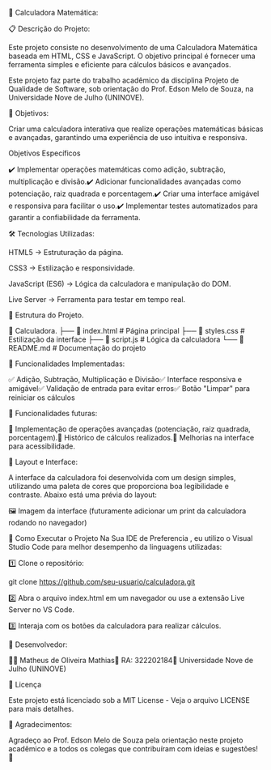 📌 Calculadora Matemática:

📋 Descrição do Projeto:

Este projeto consiste no desenvolvimento de uma Calculadora Matemática baseada em HTML, CSS e JavaScript. O objetivo principal é fornecer uma ferramenta simples e eficiente para cálculos básicos e avançados.

Este projeto faz parte do trabalho acadêmico da disciplina Projeto de Qualidade de Software, sob orientação do Prof. Edson Melo de Souza, na Universidade Nove de Julho (UNINOVE).

🎯 Objetivos:

Criar uma calculadora interativa que realize operações matemáticas básicas e avançadas, garantindo uma experiência de uso intuitiva e responsiva.

Objetivos Específicos

✔️ Implementar operações matemáticas como adição, subtração, multiplicação e divisão.✔️ Adicionar funcionalidades avançadas como potenciação, raiz quadrada e porcentagem.✔️ Criar uma interface amigável e responsiva para facilitar o uso.✔️ Implementar testes automatizados para garantir a confiabilidade da ferramenta.

🛠️ Tecnologias Utilizadas:

HTML5 → Estruturação da página.

CSS3 → Estilização e responsividade.

JavaScript (ES6) → Lógica da calculadora e manipulação do DOM.

Live Server → Ferramenta para testar em tempo real.

📜 Estrutura do Projeto.

📂 Calculadora. ├── 📄 index.html # Página principal ├── 📄 styles.css # Estilização da interface ├── 📄 script.js # Lógica da calculadora └── 📄 README.md # Documentação do projeto

🚀 Funcionalidades Implementadas:

✅ Adição, Subtração, Multiplicação e Divisão✅ Interface responsiva e amigável✅ Validação de entrada para evitar erros✅ Botão "Limpar" para reiniciar os cálculos

📌 Funcionalidades futuras:

🔹 Implementação de operações avançadas (potenciação, raiz quadrada, porcentagem).🔹 Histórico de cálculos realizados.🔹 Melhorias na interface para acessibilidade.

🎨 Layout e Interface:

A interface da calculadora foi desenvolvida com um design simples, utilizando uma paleta de cores que proporciona boa legibilidade e contraste. Abaixo está uma prévia do layout:

🖼️ Imagem da interface (futuramente adicionar um print da calculadora rodando no navegador)

🔧 Como Executar o Projeto Na Sua IDE de Preferencia , eu utilizo o Visual Studio Code para melhor desempenho da linguagens utilizadas:

1️⃣ Clone o repositório:

git clone https://github.com/seu-usuario/calculadora.git

2️⃣ Abra o arquivo index.html em um navegador ou use a extensão Live Server no VS Code.

3️⃣ Interaja com os botões da calculadora para realizar cálculos.

📌 Desenvolvedor:

👨‍💻 Matheus de Oliveira Mathias📍 RA: 322202184📍 Universidade Nove de Julho (UNINOVE)

📜 Licença

Este projeto está licenciado sob a MIT License - Veja o arquivo LICENSE para mais detalhes.

📢 Agradecimentos:

Agradeço ao Prof. Edson Melo de Souza pela orientação neste projeto acadêmico e a todos os colegas que contribuíram com ideias e sugestões! 🙌

